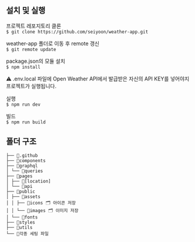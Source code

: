 ## 설치 및 실행

프로젝트 레포지토리 클론   
`$ git clone https://github.com/seiyoon/weather-app.git`

weather-app 폴더로 이동 후 remote 갱신   
`$ git remote update`

package.json의 모듈 설치   
`$ npm install`

⚠️ .env.local 파일에 Open Weather API에서 발급받은 자신의 API KEY를 넣어야지 프로젝트가 실행됩니다.

실행   
`$ npm run dev`

빌드   
`$ npm run build`

## 폴더 구조
```
├── 📂.github
├── 📂components
├── 📂graphql
│ └── 📂queries
├── 📂pages
│ ├── 📂[location]
│ └── 📂api
├── 📂public
│ ├── 📂assets
│ │ ├── 📂icons 🗂 아이콘 저장
│ │ └── 📂images 🗂 이미지 저장
│ └── 📂fonts
├── 📂styles
├── 📂utils
└── 📜각종 세팅 파일
```
